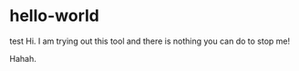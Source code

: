 # hello-world
test
Hi. I am trying out this tool and there is nothing you can do to stop me!

Hahah.
